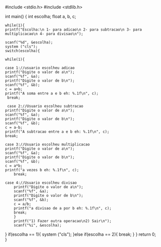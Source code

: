 #include <stdio.h>
#include <stdlib.h>

int main() {
	int escolha;
	float a, b, c;
	
	while(1){
	printf("Escolha:\n 1- para adicao\n 2- para subtracao\n 3- para multiplicacao\n 4- para divisao\n");
	
	scanf("%d", &escolha);
	system ("cls");
	switch(escolha){
	
	while(1){
	
	case 1://usuario escolheu adicao
	printf("Digite o valor de a\n");
	scanf("%f", &a);
	printf("Digite o valor de b\n");
	scanf("%f", &b);
	c = a+b;
	printf("A soma entre a e b eh: %.1f\n", c);
     break;
     
	 case 2://Usuario escolheu subtracao
    printf("Digite o valor de a\n");
    scanf("%f", &a);
    printf("Digite o valor de b\n");
    scanf("%f", &b);
	c = a-b;
	printf("A subtracao entre a e b eh: %.1f\n", c);   
	break;
	
	case 3://Usuario escolheu multiplicacao
	printf("Digite o valor de a\n");
	scanf("%f", &a);
	printf("Digite o valor de b\n");
	scanf("%f", &b);
	c = a*b;
	printf("a vezes b eh: %.1f\n", c);
		break;
		
	case 4://Usuario escolheu divisao
		printf("Digite o valor de a\n");
		scanf("%f", &a);
		printf("Digite o valor de b\n");
		scanf("%f", &b);
		c = a/b;
		printf("a divisao de a por b eh: %.1f\n", c);
		break;
		} 
		printf("1) Fazer outra operacao\n2) Sair\n");
		scanf("%i", &escolha);
		
		
}
  if(escolha == 1){
  	system ("cls");
		}else if(escolha == 2){
			break;
		}
}
	return 0;
}
